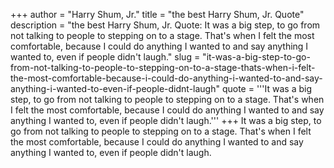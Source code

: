 +++
author = "Harry Shum, Jr."
title = "the best Harry Shum, Jr. Quote"
description = "the best Harry Shum, Jr. Quote: It was a big step, to go from not talking to people to stepping on to a stage. That's when I felt the most comfortable, because I could do anything I wanted to and say anything I wanted to, even if people didn't laugh."
slug = "it-was-a-big-step-to-go-from-not-talking-to-people-to-stepping-on-to-a-stage-thats-when-i-felt-the-most-comfortable-because-i-could-do-anything-i-wanted-to-and-say-anything-i-wanted-to-even-if-people-didnt-laugh"
quote = '''It was a big step, to go from not talking to people to stepping on to a stage. That's when I felt the most comfortable, because I could do anything I wanted to and say anything I wanted to, even if people didn't laugh.'''
+++
It was a big step, to go from not talking to people to stepping on to a stage. That's when I felt the most comfortable, because I could do anything I wanted to and say anything I wanted to, even if people didn't laugh.
